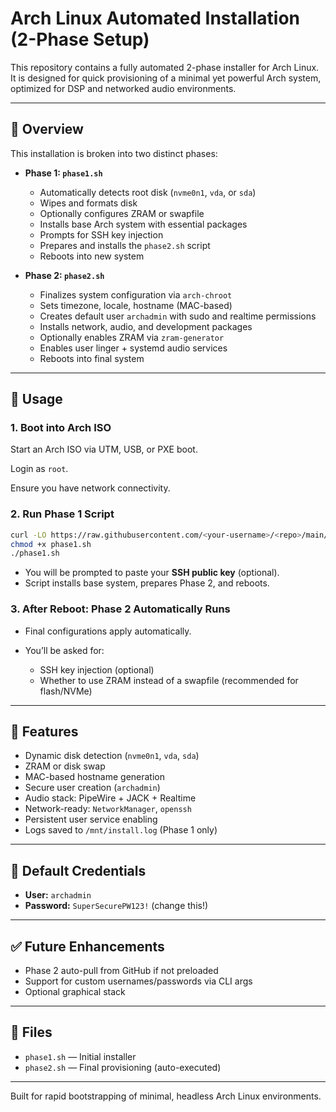 
# Arch Linux Automated Installation (2-Phase Setup)

This repository contains a fully automated 2-phase installer for Arch Linux. It is designed for quick provisioning of a minimal yet powerful Arch system, optimized for DSP and networked audio environments.

---

## 🚀 Overview

This installation is broken into two distinct phases:

- **Phase 1: `phase1.sh`**
  - Automatically detects root disk (`nvme0n1`, `vda`, or `sda`)
  - Wipes and formats disk
  - Optionally configures ZRAM or swapfile
  - Installs base Arch system with essential packages
  - Prompts for SSH key injection
  - Prepares and installs the `phase2.sh` script
  - Reboots into new system

- **Phase 2: `phase2.sh`**
  - Finalizes system configuration via `arch-chroot`
  - Sets timezone, locale, hostname (MAC-based)
  - Creates default user `archadmin` with sudo and realtime permissions
  - Installs network, audio, and development packages
  - Optionally enables ZRAM via `zram-generator`
  - Enables user linger + systemd audio services
  - Reboots into final system

---

## 🔧 Usage

### 1. Boot into Arch ISO

Start an Arch ISO via UTM, USB, or PXE boot.

Login as `root`.

Ensure you have network connectivity.

### 2. Run Phase 1 Script

```bash
curl -LO https://raw.githubusercontent.com/<your-username>/<repo>/main/phase1.sh
chmod +x phase1.sh
./phase1.sh
````

* You will be prompted to paste your **SSH public key** (optional).
* Script installs base system, prepares Phase 2, and reboots.

### 3. After Reboot: Phase 2 Automatically Runs

* Final configurations apply automatically.
* You’ll be asked for:

  * SSH key injection (optional)
  * Whether to use ZRAM instead of a swapfile (recommended for flash/NVMe)

---

## 🧠 Features

* Dynamic disk detection (`nvme0n1`, `vda`, `sda`)
* ZRAM or disk swap
* MAC-based hostname generation
* Secure user creation (`archadmin`)
* Audio stack: PipeWire + JACK + Realtime
* Network-ready: `NetworkManager`, `openssh`
* Persistent user service enabling
* Logs saved to `/mnt/install.log` (Phase 1 only)

---

## 🔐 Default Credentials

* **User:** `archadmin`
* **Password:** `SuperSecurePW123!` (change this!)

---

## ✅ Future Enhancements

* Phase 2 auto-pull from GitHub if not preloaded
* Support for custom usernames/passwords via CLI args
* Optional graphical stack

---

## 📁 Files

* `phase1.sh` — Initial installer
* `phase2.sh` — Final provisioning (auto-executed)

---

Built for rapid bootstrapping of minimal, headless Arch Linux environments.
